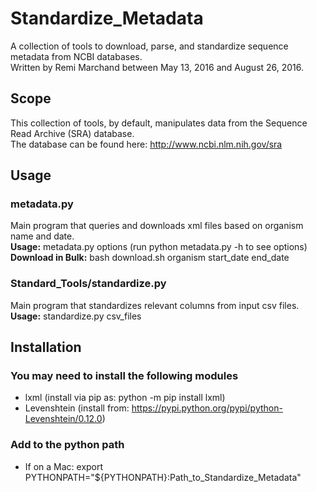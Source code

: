 # Standardize_Metadata
A collection of tools to download, parse, and standardize sequence metadata from NCBI databases.<br />
Written by Remi Marchand between May 13, 2016 and August 26, 2016.

## Scope
This collection of tools, by default, manipulates data from the Sequence Read Archive (SRA) database.<br />
The database can be found here: http://www.ncbi.nlm.nih.gov/sra

## Usage

### metadata.py
Main program that queries and downloads xml files based on organism name and date.<br />
**Usage:** metadata.py options (run python metadata.py -h to see options)<br />
**Download in Bulk:** bash download.sh organism start_date end_date<br />

### Standard_Tools/standardize.py
Main program that standardizes relevant columns from input csv files.<br />
**Usage:** standardize.py csv_files<br />

## Installation

### You may need to install the following modules
- lxml (install via pip as: python -m pip install lxml)<br />
- Levenshtein (install from: https://pypi.python.org/pypi/python-Levenshtein/0.12.0)<br />

### Add to the python path
- If on a Mac: export PYTHONPATH="${PYTHONPATH}:Path_to_Standardize_Metadata"<br />
